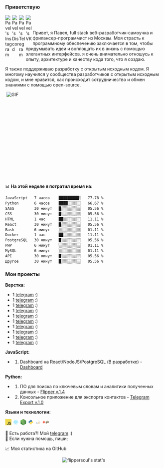 ### Приветствую
<a href="https://www.instagram.com/skvortsovpav/">
  <img align="left" alt="Pavel's Instagram" width="22px" src="https://raw.githubusercontent.com/hussainweb/hussainweb/main/icons/instagram.png" />
</a>
<a href="https://discordapp.com/users/694561171986186330/">
  <img align="left" alt="Pavel's Discord" width="22px" src="https://raw.githubusercontent.com/peterthehan/peterthehan/master/assets/discord.svg" />
</a>
<a href="https://t.me/ricardosql" target="_blank">
      <img align="left" alt="Pavel's Telegram" width="22px"
src="https://cdn-icons-png.flaticon.com/512/2111/2111646.png" />
</a>
<a href="https://vk.com/sergeevmaximus" target="_blank">
      <img align="left" alt="Pavel's VK" width="22px"
src="https://cdn-icons-png.flaticon.com/512/145/145813.png" />
</a>

<br />
<br />

Привет, я Павел, full stack веб-разработчик-самоучка и фрилансер-программист из Москвы. Моя страсть к программному обеспечению заключается в том, чтобы придумывать идеи и воплощать их в жизнь с помощью элегантных интерфейсов. я очень внимательно отношусь к опыту, архитектуре и качеству кода того, что я создаю.

Я также поддерживаю разработку с открытым исходным кодом. Я многому научился у сообщества разработчиков с открытым исходным кодом, и мне нравится, как происходит сотрудничество и обмен знаниями с помощью open-source.

  <img align="right" alt="GIF" src="https://github.com/abhisheknaiidu/abhisheknaiidu/blob/master/code.gif?raw=true" width="500" height="293" />

📊 **На этой неделе я потратил время на:**
<!--START_SECTION:waka-->

```txt
JavaScript   7 часов    █████████░   77.78 %
Python       6 часов    ████░░░░░░   66.67 %
SASS         30 минут   █░░░░░░░░░   05.56 %
CSS          30 минут   █░░░░░░░░░   05.56 %
HTML         1 час      ██░░░░░░░░   11.11 %
React        30 минут   █░░░░░░░░░   05.56 %
Bash         6 минут    ░░░░░░░░░░   01.11 %
Docker       1 час      ██░░░░░░░░   11.11 %
PostgreSQL   30 минут   █░░░░░░░░░   05.56 %
PHP          6 минут    ░░░░░░░░░░   01.11 %
MySQL        6 минут    ░░░░░░░░░░   01.11 %
API          30 минут   █░░░░░░░░░   05.56 %
Другое       30 минут   █░░░░░░░░░   05.56 %
```

<!--END_SECTION:waka-->

### Мои проекты

**Верстка:** 

- 1  [telegram](https://t.me/ricardosql) :)
- 1  [telegram](https://t.me/ricardosql) :)
- 1  [telegram](https://t.me/ricardosql) :)
- 1  [telegram](https://t.me/ricardosql) :)
- 1  [telegram](https://t.me/ricardosql) :)
- 1  [telegram](https://t.me/ricardosql) :)
- 1  [telegram](https://t.me/ricardosql) :)
- 1  [telegram](https://t.me/ricardosql) :)
- 1  [telegram](https://t.me/ricardosql) :)
- 1  [telegram](https://t.me/ricardosql) :)

**JavaScript:** 

- 1.  Dashboard на React/NodeJS/PostgreSQL (В разработке) - [Dashboard](https://github.com/flippersoul/dashboard) 

**Python:** 

- 1.  ПО для поиска по ключевым словам и аналитики полученных данных - [Flipper v.1.4](https://github.com/flippersoul/flipper)
- 2.  Консольное приложение для экспорта контактов - [Telegram Export v.1.0](https://github.com/flippersoul/telegram_export)


**Языки и технологии:**  

<code><img height="20" src="https://raw.githubusercontent.com/github/explore/80688e429a7d4ef2fca1e82350fe8e3517d3494d/topics/javascript/javascript.png"></code>
<code><img height="20" src="https://raw.githubusercontent.com/github/explore/80688e429a7d4ef2fca1e82350fe8e3517d3494d/topics/react/react.png"></code>
<code><img height="20" src="https://raw.githubusercontent.com/github/explore/80688e429a7d4ef2fca1e82350fe8e3517d3494d/topics/nodejs/nodejs.png"></code>
<code><img height="20" src="https://raw.githubusercontent.com/github/explore/80688e429a7d4ef2fca1e82350fe8e3517d3494d/topics/python/python.png"></code>
<code><img height="20" src="https://raw.githubusercontent.com/github/explore/80688e429a7d4ef2fca1e82350fe8e3517d3494d/topics/mysql/mysql.png"></code>
<code><img height="20" src="https://raw.githubusercontent.com/github/explore/80688e429a7d4ef2fca1e82350fe8e3517d3494d/topics/git/git.png"></code>

💼 Есть работа?! Мой [telegram](https://t.me/ricardosql) :)
<br />
💬 Если нужна помощь, пиши;

📈 Моя статистика на GitHub

<p align="center"> <img src="https://github-readme-stats.vercel.app/api?username=flippersoul&show_icons=true&theme=gotham" alt="flippersoul's stat's" />



